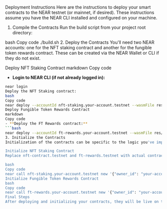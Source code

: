 Deployment Instructions
Here are the instructions to deploy your smart contracts to the NEAR testnet (or mainnet, if desired). These instructions assume you have the NEAR CLI installed and configured on your machine.

1. Compile the Contracts
Run the build script from your project root directory:

bash
Copy code
./build.sh
2. Deploy the Contracts
You'll need two NEAR accounts: one for the NFT staking contract and another for the fungible token rewards contract. These can be created via the NEAR Wallet or CLI if they do not exist.

Deploy NFT Staking Contract
markdown
Copy code
- **Login to NEAR CLI (if not already logged in):**
```bash
near login
Deploy the NFT Staking contract:
bash
Copy code
near deploy --accountId nft-staking.your-account.testnet --wasmFile res/nft_staking.wasm
Deploy Fungible Token Rewards Contract
markdown
Copy code
- **Deploy the FT Rewards contract:**
```bash
near deploy --accountId ft-rewards.your-account.testnet --wasmFile res/ft_rewards.wasm
3. Initialize the Contracts
Initialization of the contracts can be specific to the logic you've implemented in the constructors (init methods) of your smart contracts.

Initialize NFT Staking Contract
Replace nft-contract.testnet and ft-rewards.testnet with actual contract names as per your setup.

bash
Copy code
near call nft-staking.your-account.testnet new '{"owner_id": "your-account.testnet", "nft_contract_id": "nft-contract.testnet", "rewards_contract_id": "ft-rewards.testnet", "reward_rate": 0.1}' --accountId your-account.testnet
Initialize Fungible Token Rewards Contract
bash
Copy code
near call ft-rewards.your-account.testnet new '{"owner_id": "your-account.testnet", "total_supply": "1000000"}' --accountId your-account.testnet
Final Steps
After deploying and initializing your contracts, they will be live on the NEAR blockchain and ready to be interacted with using either NEAR CLI commands or custom front-end applications that interface with the NEAR blockchain.